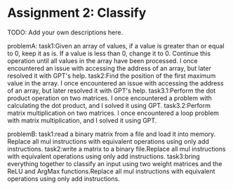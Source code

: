# Assignment 2: Classify

TODO: Add your own descriptions here.

problemA:
task1:Given an array of values, if a value is greater than or equal to 0, keep it as is. If a value is less than 0, change it to 0. Continue this operation until all values in the array have been processed. I once encountered an issue with accessing the address of an array, but later resolved it with GPT's help.
task2:Find the position of the first maximum value in the array. I once encountered an issue with accessing the address of an array, but later resolved it with GPT's help.
task3.1:Perform the dot product operation on two matrices. I once encountered a problem with calculating the dot product, and I solved it using GPT.
task3.2:Perform matrix multiplication on two matrices. I once encountered a loop problem with matrix multiplication, and I solved it using GPT.

problemB:
task1:read a binary matrix from a file and load it into memory. Replace all mul instructions with equivalent operations using only add instructions.
task2:write a matrix to a binary file.Replace all mul instructions with equivalent operations using only add instructions.
task3:bring everything together to classify an input using two weight matrices and the ReLU and ArgMax functions.Replace all mul instructions with equivalent operations using only add instructions.
